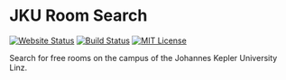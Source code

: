 # JKU Room Search

[![Website Status](https://img.shields.io/website/https/github.com/blu3r4y/jku-room-search.svg?down_color=red&down_message=down&up_color=green&up_message=online)](https://blu3r4y.github.io/jku-room-search/)
[![Build Status](https://travis-ci.com/blu3r4y/jku-room-search.svg?branch=master)](https://travis-ci.com/blu3r4y/jku-room-search)
[![MIT License](https://img.shields.io/badge/License-MIT-yellow.svg)](LICENSE.txt)

Search for free rooms on the campus of the Johannes Kepler University Linz.
